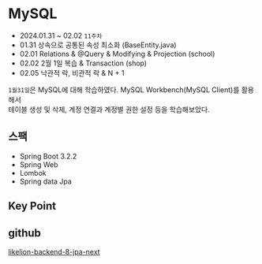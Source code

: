 # MySQL

- 2024.01.31 ~ 02.02 `11주차`
- 01.31 상속으로 공통된 속성 최소화 (BaseEntity.java)
- 02.01 Relations & @Query & Modifying & Projection (school)
- 02.02 2월 1일 복습 & Transaction (shop)
- 02.05 낙관적 락, 비관적 락 & N + 1

`1월31일`은 MySQL에 대해 학습하였다.
MySQL Workbench(MySQL Client)를 활용해서  
테이블 생성 및 삭제, 계정 연결과 계정별 권한 설정 등을 학습해보았다.

## 스팩

- Spring Boot 3.2.2
- Spring Web
- Lombok
- Spring data Jpa

## Key Point


## github
[likelion-backend-8-jpa-next](https://github.com/edujeeho0/likelion-backend-8-jpa-next)
